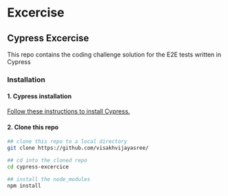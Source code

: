 # Excercise

## Cypress Excercise

This repo contains the coding challenge solution for the E2E tests written in Cypress

### Installation

#### 1. Cypress installation

[Follow these instructions to install Cypress.](https://on.cypress.io/installing-cypress)

#### 2. Clone this repo

```bash
## clone this repo to a local directory
git clone https://github.com/visakhvijayasree/

## cd into the cloned repo
cd cypress-excercice

## install the node_modules
npm install

```
